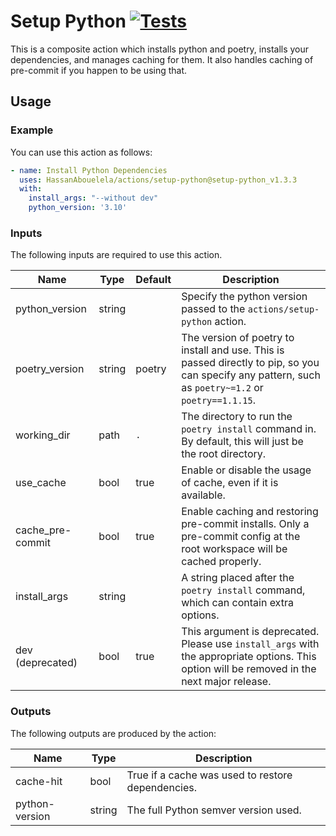 # Setup Python [![Tests][badge]][link]
This is a composite action which installs python and poetry,
installs your dependencies, and manages caching for them.
It also handles caching of pre-commit if you happen to be using that.

## Usage
### Example
You can use this action as follows:
```yaml
- name: Install Python Dependencies
  uses: HassanAbouelela/actions/setup-python@setup-python_v1.3.3
  with:
    install_args: "--without dev"
    python_version: '3.10'
```

### Inputs
The following inputs are required to use this action.

| Name             | Type   | Default | Description                                                                                                                                          |
|------------------|--------|---------|------------------------------------------------------------------------------------------------------------------------------------------------------|
| python_version   | string |         | Specify the python version passed to the `actions/setup-python` action.                                                                              |
| poetry_version   | string | poetry  | The version of poetry to install and use. This is passed directly to pip, so you can specify any pattern, such as `poetry~=1.2` or `poetry==1.1.15`. |
| working_dir      | path   | `.`     | The directory to run the `poetry install` command in. By default, this will just be the root directory.                                              |
| use_cache        | bool   | true    | Enable or disable the usage of cache, even if it is available.                                                                                       |
| cache_pre-commit | bool   | true    | Enable caching and restoring pre-commit installs. Only a pre-commit config at the root workspace will be cached properly.                            |
| install_args     | string |         | A string placed after the `poetry install` command, which can contain extra options.                                                                 |
| dev (deprecated) | bool   | true    | This argument is deprecated. Please use `install_args` with the appropriate options. This option will be removed in the next major release.          |

### Outputs
The following outputs are produced by the action:

| Name           | Type   | Description                                       |
|----------------|--------|---------------------------------------------------|
| cache-hit      | bool   | True if a cache was used to restore dependencies. |
| python-version | string | The full Python semver version used.              |


[badge]: https://img.shields.io/github/workflow/status/HassanAbouelela/actions/Test%20Setup-Python/main?label=Tests
[link]: https://github.com/HassanAbouelela/actions/actions/workflows/test_setup_python.yaml?query=branch%3Amain
